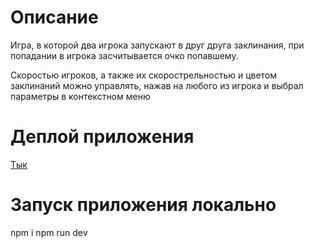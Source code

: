 # Описание
Игра, в которой два игрока запускают в друг друга заклинания, при попадании в игрока засчитывается очко попавшему. 

Скоростью игроков, а также их скорострельностью и цветом заклинаний можно управлять, нажав на любого из игрока и выбрал параметры в контекстном меню

# Деплой приложения 

[Тык](https://drainkid.github.io/duel/)

# Запуск приложения локально 

npm i
npm run dev
